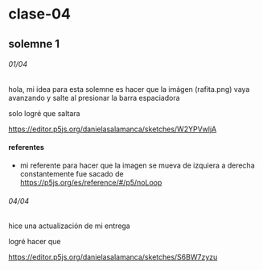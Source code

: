 # clase-04

## solemne 1

###### 01/04 

hola, mi idea para esta solemne es hacer que la imágen (rafita.png) vaya avanzando y salte al presionar la barra espaciadora 

solo logré que saltara

<https://editor.p5js.org/danielasalamanca/sketches/W2YPVwljA>

#### referentes

- mi referente para hacer que la imagen se mueva de izquiera a derecha constantemente fue sacado de <https://p5js.org/es/reference/#/p5/noLoop>

###### 04/04 
hice una actualización de mi entrega

logré hacer que 

<https://editor.p5js.org/danielasalamanca/sketches/S6BW7zyzu>

